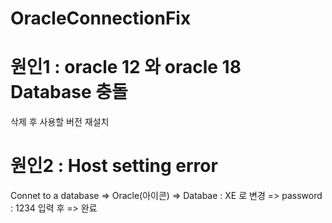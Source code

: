 # OracleConnectionFix

# 원인1 : oracle 12 와 oracle 18 Database 충돌
삭제 후 사용할 버전 재설치

# 원인2 : Host setting error
Connet to a database => Oracle(아이콘) => Databae : XE 로 변경 => password : 1234 입력 후 => 완료
